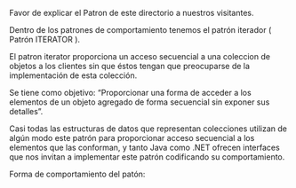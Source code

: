 Favor de explicar el Patron de este directorio a nuestros visitantes.

Dentro de los patrones de comportamiento tenemos el patrón iterador ( Patrón ITERATOR ).

El patron iterator proporciona un acceso secuencial a una coleccion de objetos a los clientes sin que éstos tengan que preocuparse de la implementación de esta colección.

Se tiene como objetivo:
“Proporcionar una forma de acceder a los elementos de un objeto agregado de forma secuencial sin exponer sus detalles”.

Casi todas las estructuras de datos que representan colecciones utilizan de algún modo este patrón para proporcionar acceso secuencial a los elementos que las conforman, y tanto Java como .NET ofrecen interfaces que nos invitan a implementar este patrón codificando su comportamiento.

Forma de comportamiento del patón:
